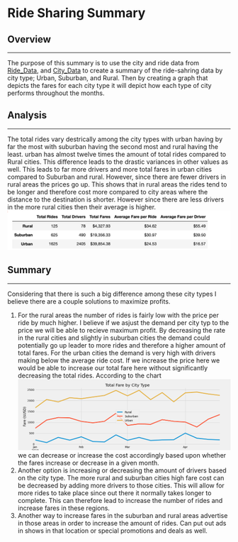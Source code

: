 # Ride Sharing Summary

## Overview
---
The purpose of this summary is to use the city and ride data from [Ride_Data](https://github.com/evanbruno617/ride_sharing_summary/blob/main/Resources/ride_data.csv), and [City_Data](https://github.com/evanbruno617/ride_sharing_summary/blob/main/Resources/city_data.csv) to create a summary of the ride-sahring data by city type; Urban, Suburban, and Rural. Then by creating a graph that depicts the fares for each city type it will depict how each type of city performs throughout the months.

## Analysis
---
The total rides vary destrically among the city types with urban having by far the most with suburban having the second most and rural having the least. urban has almost twelve times the amount of total rides compared to Rural cities. This difference leads to the drastic variances in other values as well. This leads to far more drivers and more total fares in urban cities compared to Suburban and rural. However, since there are fewer drivers in rural areas the prices go up. This shows that in rural areas the rides tend to be longer and therefore cost more compared to city areas where the distance to the destination is shorter. However since there are less drivers in the more rural cities then their average is higher. ![sc](https://github.com/evanbruno617/ride_sharing_summary/blob/main/Resources/Screen%20Shot%202022-03-01%20at%209.43.45%20PM.png)

## Summary
---
Considering that there is such a big difference among these city types I believe there are a couple solutions to maximize profits. 
1. For the rural areas the number of rides is fairly low with the price per ride by much higher. I believe if we asjust the demand per city typ to the price we will be able to recieve maximum profit. By decreasing the rate in the rural cities and slightly in suburban cities the demand could potentially go up leader to more rides and therefore a higher amount of total fares. For the urban cities the demand is very high with drivers making below the average ride cost. If we increase the price here we would be able to increase our total fare here without significantly decreasing the total rides. According to the chart ![CHart](https://github.com/evanbruno617/ride_sharing_summary/blob/main/Resources/fig.png) we can decrease or increase the cost accordingly based upon whether the fares increase or decrease in a given month.
2. Another option is increasing or decreasing the amount of drivers based on the city type. The more rural and suburban cities high fare cost can be decreased by adding more drivers to those cities. This will allow for more rides to take place since out there it normally takes longer to complete. This can therefore lead to increase the number of rides and increase fares in these regions.
3. Another way to increase fares in the suburban and rural areas advertise in those areas in order to increase the amount of rides. Can put out ads in shows in that location or special promotions and deals as well. 
